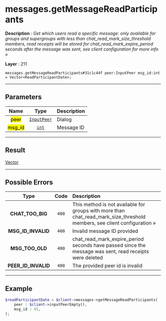 # messages.getMessageReadParticipants

**Description** : *Get which users read a specific message: only available for groups and supergroups with less than chat_read_mark_size_threshold members, read receipts will be stored for chat_read_mark_expire_period seconds after the message was sent, see client configuration for more info »*

**Layer** : 211

```tl
messages.getMessageReadParticipants#31c1c44f peer:InputPeer msg_id:int = Vector<ReadParticipantDate>;
```

---

## Parameters

| Name | Type | Description |
| :---: | :---: | :--- |
| <mark>peer</mark> | [`InputPeer`](type/InputPeer) | Dialog |
| <mark>msg_id</mark> | [`int`](type/int) | Message ID |

---

## Result

[Vector<ReadParticipantDate>](type/ReadParticipantDate)

---

## Possible Errors

| Type | Code | Description |
| :---: | :---: | :--- |
| **CHAT_TOO_BIG** | `400` | This method is not available for groups with more than chat_read_mark_size_threshold members, see client configuration » |
| **MSG_ID_INVALID** | `400` | Invalid message ID provided |
| **MSG_TOO_OLD** | `400` | chat_read_mark_expire_period seconds have passed since the message was sent, read receipts were deleted |
| **PEER_ID_INVALID** | `400` | The provided peer id is invalid |

---

## Example

```php
$readParticipantDate = $client->messages->getMessageReadParticipants(
	peer : $client->inputPeerEmpty(),
	msg_id : 45,
);
```